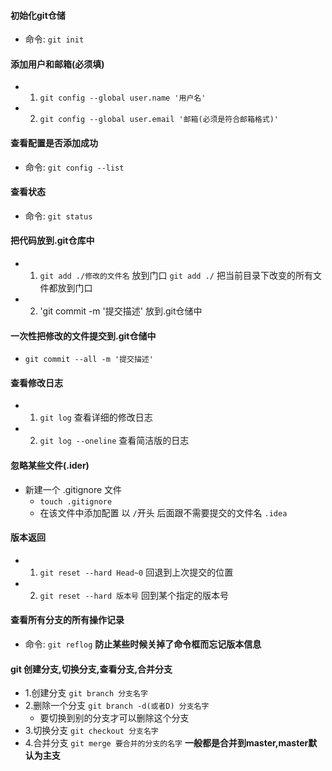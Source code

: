 #### 初始化git仓储
- 命令: `git init`

#### 添加用户和邮箱(必须填)
- 1. `git config --global user.name '用户名'`
- 2. `git config --global user.email '邮箱(必须是符合邮箱格式)'`

#### 查看配置是否添加成功
- 命令: `git config --list`

#### 查看状态
- 命令: `git status`

#### 把代码放到.git仓库中
- 1. `git add ./修改的文件名`   放到门口
	 `git add ./`     			把当前目录下改变的所有文件都放到门口
- 2. 'git commit -m '提交描述'   放到.git仓储中

#### 一次性把修改的文件提交到.git仓储中
- `git commit --all -m '提交描述'`

#### 查看修改日志
- 1. `git log`   查看详细的修改日志
- 2. `git log --oneline`  查看简洁版的日志

#### 忽略某些文件(.ider)
- 新建一个 .gitignore 文件
    + `touch .gitignore`
    + 在该文件中添加配置  以 `/`开头 后面跟不需要提交的文件名 `.idea`

#### 版本返回 
- 1. `git reset --hard Head~0` 回退到上次提交的位置
- 2. `git reset --hard 版本号` 回到某个指定的版本号

#### 查看所有分支的所有操作记录
- 命令: `git reflog`
  **防止某些时候关掉了命令框而忘记版本信息**

#### git 创建分支,切换分支,查看分支,合并分支
- 1.创建分支 `git branch 分支名字`
- 2.删除一个分支 `git branch -d(或者D) 分支名字`
   + 要切换到别的分支才可以删除这个分支
- 3.切换分支 `git checkout 分支名字`
- 4.合并分支 `git merge 要合并的分支的名字`
**一般都是合并到master,master默认为主支**
